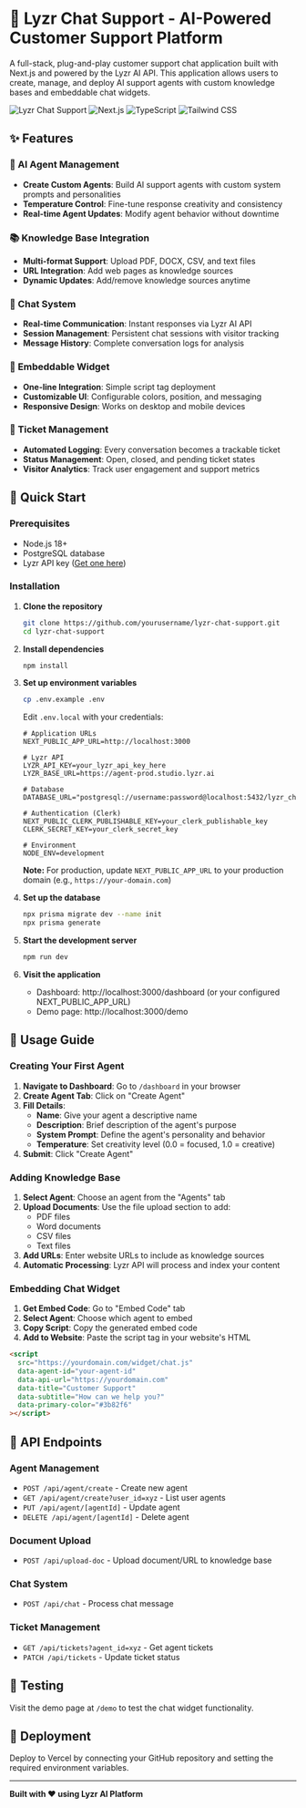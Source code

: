 # 🧠 Lyzr Chat Support - AI-Powered Customer Support Platform

A full-stack, plug-and-play customer support chat application built with Next.js and powered by the Lyzr AI API. This application allows users to create, manage, and deploy AI support agents with custom knowledge bases and embeddable chat widgets.

![Lyzr Chat Support](https://img.shields.io/badge/Powered%20by-Lyzr%20AI-blue)
![Next.js](https://img.shields.io/badge/Next.js-15.4.5-black)
![TypeScript](https://img.shields.io/badge/TypeScript-5.0-blue)
![Tailwind CSS](https://img.shields.io/badge/Tailwind%20CSS-4.0-38B2AC)

## ✨ Features

### 🤖 AI Agent Management
- **Create Custom Agents**: Build AI support agents with custom system prompts and personalities
- **Temperature Control**: Fine-tune response creativity and consistency
- **Real-time Agent Updates**: Modify agent behavior without downtime

### 📚 Knowledge Base Integration
- **Multi-format Support**: Upload PDF, DOCX, CSV, and text files
- **URL Integration**: Add web pages as knowledge sources
- **Dynamic Updates**: Add/remove knowledge sources anytime

### 💬 Chat System
- **Real-time Communication**: Instant responses via Lyzr AI API
- **Session Management**: Persistent chat sessions with visitor tracking
- **Message History**: Complete conversation logs for analysis

### 🔌 Embeddable Widget
- **One-line Integration**: Simple script tag deployment
- **Customizable UI**: Configurable colors, position, and messaging
- **Responsive Design**: Works on desktop and mobile devices

### 🎫 Ticket Management
- **Automated Logging**: Every conversation becomes a trackable ticket
- **Status Management**: Open, closed, and pending ticket states
- **Visitor Analytics**: Track user engagement and support metrics

## 🚀 Quick Start

### Prerequisites
- Node.js 18+ 
- PostgreSQL database
- Lyzr API key ([Get one here](https://studio.lyzr.ai/))

### Installation

1. **Clone the repository**
   ```bash
   git clone https://github.com/yourusername/lyzr-chat-support.git
   cd lyzr-chat-support
   ```

2. **Install dependencies**
   ```bash
   npm install
   ```

3. **Set up environment variables**
   ```bash
   cp .env.example .env
   ```
   
   Edit `.env.local` with your credentials:
   ```env
   # Application URLs
   NEXT_PUBLIC_APP_URL=http://localhost:3000
   
   # Lyzr API
   LYZR_API_KEY=your_lyzr_api_key_here
   LYZR_BASE_URL=https://agent-prod.studio.lyzr.ai
   
   # Database
   DATABASE_URL="postgresql://username:password@localhost:5432/lyzr_chat_support"
   
   # Authentication (Clerk)
   NEXT_PUBLIC_CLERK_PUBLISHABLE_KEY=your_clerk_publishable_key
   CLERK_SECRET_KEY=your_clerk_secret_key
   
   # Environment
   NODE_ENV=development
   ```

   **Note:** For production, update `NEXT_PUBLIC_APP_URL` to your production domain (e.g., `https://your-domain.com`)

4. **Set up the database**
   ```bash
   npx prisma migrate dev --name init
   npx prisma generate
   ```

5. **Start the development server**
   ```bash
   npm run dev
   ```

6. **Visit the application**
   - Dashboard: http://localhost:3000/dashboard (or your configured NEXT_PUBLIC_APP_URL)
   - Demo page: http://localhost:3000/demo

## 📖 Usage Guide

### Creating Your First Agent

1. **Navigate to Dashboard**: Go to `/dashboard` in your browser
2. **Create Agent Tab**: Click on "Create Agent" 
3. **Fill Details**:
   - **Name**: Give your agent a descriptive name
   - **Description**: Brief description of the agent's purpose
   - **System Prompt**: Define the agent's personality and behavior
   - **Temperature**: Set creativity level (0.0 = focused, 1.0 = creative)
4. **Submit**: Click "Create Agent"

### Adding Knowledge Base

1. **Select Agent**: Choose an agent from the "Agents" tab
2. **Upload Documents**: Use the file upload section to add:
   - PDF files
   - Word documents
   - CSV files
   - Text files
3. **Add URLs**: Enter website URLs to include as knowledge sources
4. **Automatic Processing**: Lyzr API will process and index your content

### Embedding Chat Widget

1. **Get Embed Code**: Go to "Embed Code" tab
2. **Select Agent**: Choose which agent to embed
3. **Copy Script**: Copy the generated embed code
4. **Add to Website**: Paste the script tag in your website's HTML

```html
<script
  src="https://yourdomain.com/widget/chat.js"
  data-agent-id="your-agent-id"
  data-api-url="https://yourdomain.com"
  data-title="Customer Support"
  data-subtitle="How can we help you?"
  data-primary-color="#3b82f6"
></script>
```

## 🔌 API Endpoints

### Agent Management
- `POST /api/agent/create` - Create new agent
- `GET /api/agent/create?user_id=xyz` - List user agents
- `PUT /api/agent/[agentId]` - Update agent
- `DELETE /api/agent/[agentId]` - Delete agent

### Document Upload
- `POST /api/upload-doc` - Upload document/URL to knowledge base

### Chat System
- `POST /api/chat` - Process chat message

### Ticket Management
- `GET /api/tickets?agent_id=xyz` - Get agent tickets
- `PATCH /api/tickets` - Update ticket status

## 🧪 Testing

Visit the demo page at `/demo` to test the chat widget functionality.

## 🚀 Deployment

Deploy to Vercel by connecting your GitHub repository and setting the required environment variables.

---

**Built with ❤️ using Lyzr AI Platform**
